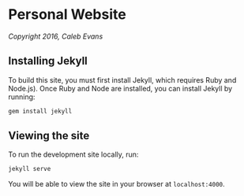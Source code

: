# Personal Website

*Copyright 2016, Caleb Evans*

## Installing Jekyll

To build this site, you must first install Jekyll, which requires Ruby and
Node.js). Once Ruby and Node are installed, you can install Jekyll by running:

```bash
gem install jekyll
```

## Viewing the site

To run the development site locally, run:

```bash
jekyll serve
```

You will be able to view the site in your browser at `localhost:4000`.
